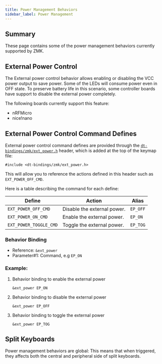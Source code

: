```yaml
---
title: Power Management Behaviors
sidebar_label: Power Management
---
```


## Summary

These page contains some of the power management behaviors currently supported by ZMK.

## External Power Control

The External power control behavior allows enabling or disabling the VCC power output
to save power. Some of the LEDs will consume power even in OFF state. To preserve
battery life in this scenario, some controller boards have support to disable the
external power completely.

The following boards currently support this feature:

- nRFMicro
- nice!nano

## External Power Control Command Defines

External power control command defines are provided through the [`dt-bindings/zmk/ext_power.h`](https://github.com/zmkfirmware/zmk/blob/main/app/include/dt-bindings/zmk/ext_power.h) header,
which is added at the top of the keymap file:

```
#include <dt-bindings/zmk/ext_power.h>
```

This will allow you to reference the actions defined in this header such as `EXT_POWER_OFF_CMD`.

Here is a table describing the command for each define:

| Define                 | Action                      | Alias    |
| ---------------------- | --------------------------- | -------- |
| `EXT_POWER_OFF_CMD`    | Disable the external power. | `EP_OFF` |
| `EXT_POWER_ON_CMD`     | Enable the external power.  | `EP_ON`  |
| `EXT_POWER_TOGGLE_CMD` | Toggle the external power.  | `EP_TOG` |

### Behavior Binding

- Reference: `&ext_power`
- Parameter#1: Command, e.g `EP_ON`

### Example:

1. Behavior binding to enable the external power

   ```
   &ext_power EP_ON
   ```

1. Behavior binding to disable the external power

   ```
   &ext_power EP_OFF
   ```

1. Behavior binding to toggle the external power

   ```
   &ext_power EP_TOG
   ```

## Split Keyboards

Power management behaviors are global: This means that when triggered, they affects both the central and peripheral side of split keyboards.
